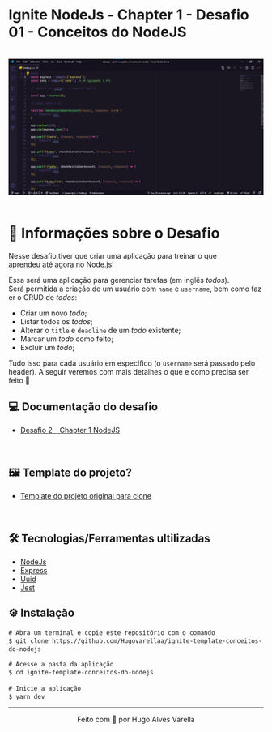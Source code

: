 # Ignite NodeJs - Chapter 1 - Desafio 01 - Conceitos do NodeJS

<br/>
<div>
  <img src="./src/images/capa.png">
</div>


<br/>

# 🚀 Informações sobre o Desafio

Nesse desafio,tiver que criar uma aplicação para treinar o que aprendeu até agora no Node.js!

Essa será uma aplicação para gerenciar tarefas (em inglês *todos*). 
<br/>
Será permitida a criação de um usuário com `name` e `username`, bem como fazer o CRUD de *todos*:

- Criar um novo *todo*;
- Listar todos os *todos*;
- Alterar o `title` e `deadline` de um *todo* existente;
- Marcar um *todo* como feito;
- Excluir um *todo*;

Tudo isso para cada usuário em específico (o `username` será passado pelo header). A seguir veremos com mais detalhes o que e como precisa ser feito 🚀

## 💻 Documentação do desafio

- [Desafio 2 - Chapter 1 NodeJS](https://chip-dryosaurus-9ab.notion.site/Chapter-I-Desafio-01-Conceitos-do-Node-js-7644d955c1c04b938c004d743edfefd1)

<br/>

## 🖼️ Template do projeto?

- [Template do projeto original para clone](https://github.com/rocketseat-education/ignite-template-conceitos-do-nodejs)

<br/>

## 🛠️ Tecnologias/Ferramentas ultilizadas

- [NodeJs](https://nodejs.org/en/docs/)
- [Express](https://expressjs.com/pt-br/)
- [Uuid](https://www.npmjs.com/package/uuid)
- [Jest](https://testing-library.com/docs/)

## ⚙️ Instalação

```
# Abra um terminal e copie este repositório com o comando
$ git clone https://github.com/Hugovarellaa/ignite-template-conceitos-do-nodejs
```

```
# Acesse a pasta da aplicação
$ cd ignite-template-conceitos-do-nodejs

# Inicie a aplicação
$ yarn dev 
```

---

<p align="center">Feito com 💙 por Hugo Alves Varella</p>